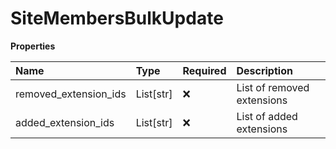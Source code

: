 # SiteMembersBulkUpdate

**Properties**

| Name                  | Type      | Required | Description                |
| :-------------------- | :-------- | :------- | :------------------------- |
| removed_extension_ids | List[str] | ❌       | List of removed extensions |
| added_extension_ids   | List[str] | ❌       | List of added extensions   |

<!-- This file was generated by liblab | https://liblab.com/ -->
